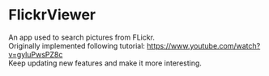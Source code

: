 # FlickrViewer

An app used to search pictures from FLickr. </br>
Originally implemented following tutorial: https://www.youtube.com/watch?v=gyluPwsPZ8c </br>
Keep updating new features and make it more interesting.
